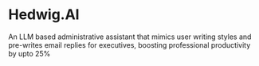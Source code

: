 # Hedwig.AI
An LLM based administrative assistant that mimics user writing styles and pre-writes email replies for executives, boosting professional productivity by upto 25%
